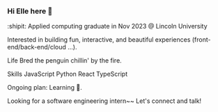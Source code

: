 ### Hi Elle here 👋

:shipit: Applied computing graduate in Nov 2023 @ Lincoln University

Interested in building fun, interactive, and beautiful experiences
(front-end/back-end/cloud ...).

Life
Bred the penguin chillin' by the fire.

Skills
JavaScript Python React TypeScript

Ongoing plan: Learning 🦀.

Looking for a software engineering intern~~ Let's connect and talk!
